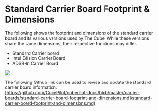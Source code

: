 # Standard Carrier Board Footprint & Dimensions

The following shows the footprint and dimensions of the standard carrier board and its various versions used by The Cube. While these versions share the same dimensions, their respective functions may differ.

* Standard Carrier board
* Intel Edision Carrier Board
* ADSB-In Carrier Board

![](../.gitbook/assets/standard-carrier-board-dimentions.png)

The following Github link can be used to revise and update the standard carrier board information:\
[https://github.com/CubePilot/cubepilot-docs/blob/master/carrier-boards/standard-carrier-board-footprint-and-dimensions.md](standard-carrier-board-footprint-and-dimensions.md)
